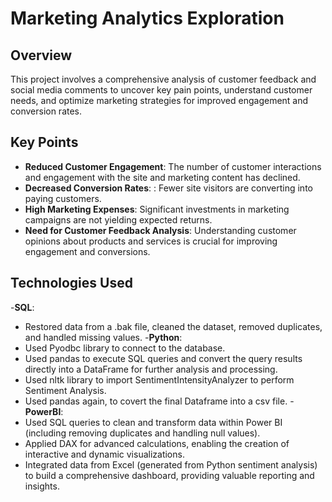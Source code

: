 # Marketing Analytics Exploration

## Overview
This project involves a comprehensive analysis of customer feedback and social media comments to uncover key pain points, understand customer needs, and optimize marketing strategies for improved engagement and conversion rates.

## Key Points
- **Reduced Customer Engagement**: The number of customer interactions and engagement with the site and marketing content has declined.
- **Decreased Conversion Rates**: : Fewer site visitors are converting into paying customers.
- **High Marketing Expenses**: Significant investments in marketing campaigns are not yielding expected returns.
- **Need for Customer Feedback Analysis**: Understanding customer opinions about products and services is crucial for improving engagement and conversions.

## Technologies Used
-**SQL**: 
 * Restored data from a .bak file, cleaned the dataset, removed duplicates, and handled missing values.
-**Python**: 
 * Used Pyodbc library to connect to the database.
 * Used pandas to execute SQL queries and convert the query results directly into a DataFrame for further analysis and processing.
 * Used nltk library to import SentimentIntensityAnalyzer to perform Sentiment Analysis.
 * Used pandas again, to covert the final Dataframe into a csv file.
-**PowerBI**:
 * Used SQL queries to clean and transform data within Power BI (including removing duplicates and handling null values).
 * Applied DAX for advanced calculations, enabling the creation of interactive and dynamic visualizations.
 * Integrated data from Excel (generated from Python sentiment analysis) to build a comprehensive dashboard, providing valuable reporting and insights.
  
